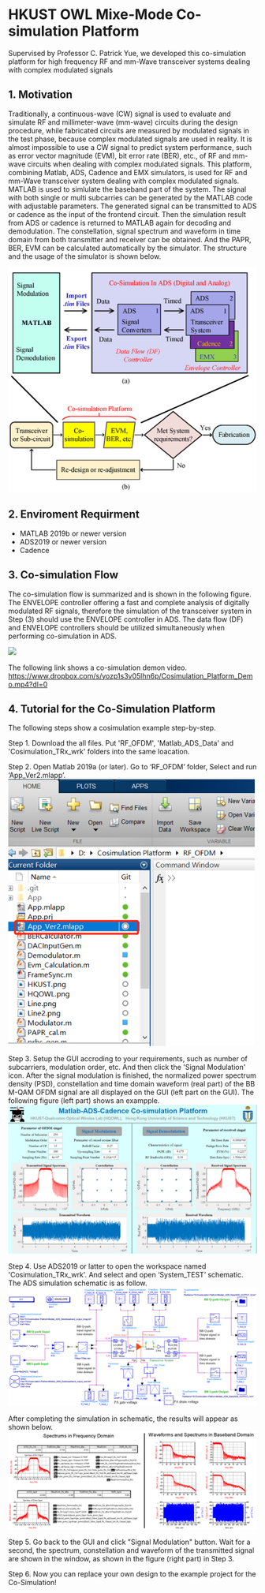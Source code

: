 # HKUST OWL Mixe-Mode Co-simulation Platform
Supervised by Professor C. Patrick Yue, we developed this co-simulation platform for high frequency RF and mm-Wave transceiver systems dealing with complex modulated signals

## 1. Motivation
Traditionally, a continuous-wave (CW) signal is used to evaluate and simulate RF and millimeter-wave (mm-wave) circuits during the design procedure, while fabricated circuits are measured by modulated signals in the test phase, because complex modulated signals are used in reality. It is almost impossible to use a CW signal to predict system performance, such as error vector magnitude (EVM), bit error rate (BER), etc., of RF and mm-wave circuits when dealing with complex modulated signals. This platform, combining Matlab, ADS, Cadence and EMX simulators, is used for RF and mm-Wave transceiver system dealing with complex modulated signals. MATLAB is used to simlulate the baseband part of the system. The signal with both single or multi subcarries can be generated by the MATLAB code with adjustable parameters. The generated signal can be transmitted to ADS or cadence as the input of the frontend circuit. Then the simulation result from ADS or cadence is returned to MATLAB again for decoding and demodulation. The constellation, signal spectrum and waveform in time domain from both transmitter and receiver can be obtained. And the PAPR, BER, EVM can be calculated automatically by the simulator. The structure and the usage of the simulator is shown below.

<img src="Pictures/Platform_Usefull.png" width="600">

## 2. Enviroment Requirment
* MATLAB 2019b or newer version
* ADS2019 or newer version
* Cadence

## 3. Co-simulation Flow
The co-simulation flow is summarized and is shown in the following figure. The ENVELOPE controller offering a fast and complete analysis of digitally modulated RF signals, therefore the simulation of the transceiver system in Step (3) should use the ENVELOPE controller in ADS. The data flow (DF) and ENVELOPE controllers should be utilized simultaneously when performing co-simulation in ADS. 

<img src="Pictures/Co-simulation Steps.png" width="500">

The following link shows a co-simulation demon video. 
https://www.dropbox.com/s/yozp1s3v05lhn6p/Cosimulation_Platform_Demo.mp4?dl=0

## 4. Tutorial for the Co-Simulation Platform
The following steps show a cosimulation example step-by-step. 

Step 1. Download the all files. Put 'RF_OFDM', 'Matlab_ADS_Data' and 'Cosimulation_TRx_wrk' folders into the same loacation.

Step 2. Open Matlab 2019a (or later). Go to ‘RF_OFDM’ folder, Select and run ‘App_Ver2.mlapp’. 
<img src="Pictures/Run_GUI.png" width="500">

Step 3. Setup the GUI accroding to your requirements, such as number of subcarriers, modulation order, etc. And then click the 'Signal Modulation' icon. After the signal modulation is finished, the normalized power spectrum density (PSD), constellation and time domain waveform (real part) of the BB M-QAM OFDM signal are all displayed on the GUI (left part on the GUI). The following figure (left part) shows an exampple.
<img src="Pictures/Co-simulation_Platform_GUI.png" width="%80">

Step 4. Use ADS2019 or latter to open the workspace named 'Cosimulation_TRx_wrk'. And select and open ‘System_TEST’ schematic. The ADS simulation schematic is as follow. 
<img src="Pictures/ADS_Schematic.png" width="%80">

After completing the simulation in schematic, the results will appear as shown below.
<img src="Pictures/ADS_Simulation_Results.png" width="%80">

Step 5. Go back to the GUI and click "Signal Modulation" button. Wait for a second, the spectrum, constellation and waveform of the transmitted signal are shown in the window, as shown in the figure (right part) in Step 3. 
 
Step 6. Now you can replace your own design to the example project for the Co-Simulation!
